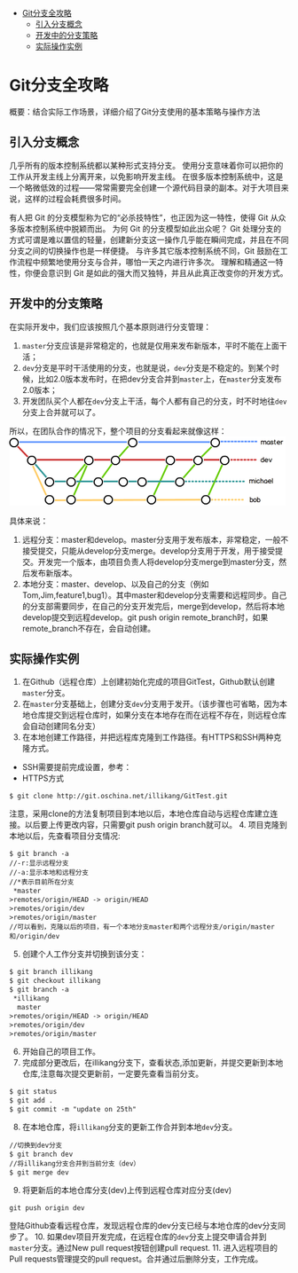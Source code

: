 * [Git分支全攻略](#Git分支全攻略)
    * [引入分支概念](#引入分支概念)
    * [开发中的分支策略](#开发中的分支策略)
    * [实际操作实例](#实际操作实例)
# Git分支全攻略

概要：结合实际工作场景，详细介绍了Git分支使用的基本策略与操作方法

## 引入分支概念
几乎所有的版本控制系统都以某种形式支持分支。 使用分支意味着你可以把你的工作从开发主线上分离开来，以免影响开发主线。 在很多版本控制系统中，这是一个略微低效的过程——常常需要完全创建一个源代码目录的副本。对于大项目来说，这样的过程会耗费很多时间。

有人把 Git 的分支模型称为它的“必杀技特性”，也正因为这一特性，使得 Git 从众多版本控制系统中脱颖而出。 为何 Git 的分支模型如此出众呢？ Git 处理分支的方式可谓是难以置信的轻量，创建新分支这一操作几乎能在瞬间完成，并且在不同分支之间的切换操作也是一样便捷。 与许多其它版本控制系统不同，Git 鼓励在工作流程中频繁地使用分支与合并，哪怕一天之内进行许多次。 理解和精通这一特性，你便会意识到 Git 是如此的强大而又独特，并且从此真正改变你的开发方式。

## 开发中的分支策略
在实际开发中，我们应该按照几个基本原则进行分支管理：
1. `master`分支应该是非常稳定的，也就是仅用来发布新版本，平时不能在上面干活；
2. `dev`分支是平时干活使用的分支，也就是说，`dev`分支是不稳定的。到某个时候，比如2.0版本发布时，在把dev分支合并到`master`上，在`master`分支发布2.0版本；
3. 开发团队买个人都在`dev`分支上干活，每个人都有自己的分支，时不时地往`dev`分支上合并就可以了。

所以，在团队合作的情况下，整个项目的分支看起来就像这样：
![](/img/group.png)

具体来说：
1. 远程分支：master和develop。master分支用于发布版本，非常稳定，一般不接受提交，只能从develop分支merge。develop分支用于开发，用于接受提交。开发完一个版本，由项目负责人将develop分支merge到master分支，然后发布新版本。
2. 本地分支：master、develop、以及自己的分支（例如Tom,Jim,feature1,bug1）。其中master和develop分支需要和远程同步。自己的分支部需要同步，在自己的分支开发完后，merge到develop，然后将本地develop提交到远程develop。git push origin remote_branch时，如果remote_branch不存在，会自动创建。

## 实际操作实例
1. 在Github（远程仓库）上创建初始化完成的项目GitTest，Github默认创建`master`分支。
2. 在`master`分支基础上，创建分支`dev`分支用于发开。（该步骤也可省略，因为本地仓库提交到远程仓库时，如果分支在本地存在而在远程不存在，则远程仓库会自动创建同名分支）
3. 在本地创建工作路径，并把远程库克隆到工作路径。有HTTPS和SSH两种克隆方式。
  * SSH需要提前完成设置，参考：
  * HTTPS方式

```
$ git clone http://git.oschina.net/illikang/GitTest.git
```
注意，采用clone的方法复制项目到本地以后，本地仓库自动与远程仓库建立连接。以后要上传更改内容，只需要git push origin branch就可以。
4. 项目克隆到本地以后，先查看项目分支情况:
```
$ git branch -a
//-r:显示远程分支
//-a:显示本地和远程分支
//*表示目前所在分支
 *master
>remotes/origin/HEAD -> origin/HEAD
>remotes/origin/dev
>remotes/origin/master
//可以看到，克隆以后的项目，有一个本地分支master和两个远程分支/origin/master和/origin/dev
```

5. 创建个人工作分支并切换到该分支：
```
$ git branch illikang
$ git checkout illikang
$ git branch -a
 *illikang
  master
>remotes/origin/HEAD -> origin/HEAD
>remotes/origin/dev
>remotes/origin/master
```
6. 开始自己的项目工作。
7. 完成部分更改后，在illikang分支下，查看状态,添加更新，并提交更新到本地仓库,注意每次提交更新前，一定要先查看当前分支。
```
$ git status
$ git add .
$ git commit -m "update on 25th"
```
8. 在本地仓库，将`illikang`分支的更新工作合并到本地`dev`分支。
```
//切换到dev分支
$ git branch dev
//将illikang分支合并到当前分支（dev）
$ git merge dev
```
9. 将更新后的本地仓库分支(dev)上传到远程仓库对应分支(dev)
```
git push origin dev
```
登陆Github查看远程仓库，发现远程仓库的dev分支已经与本地仓库的dev分支同步了。
10. 如果dev项目开发完成，在远程仓库的`dev`分支上提交申请合并到`master`分支。通过New pull request按钮创建pull request.
11. 进入远程项目的Pull requests管理提交的pull request。合并通过后删除分支，工作完成。
